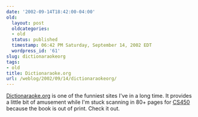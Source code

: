 ```yaml
---
date: '2002-09-14T18:42:00-04:00'
old:
  layout: post
  oldcategories:
  - old
  status: published
  timestamp: 06:42 PM Saturday, September 14, 2002 EDT
  wordpress_id: '61'
slug: dictionaraokeorg
tags:
- old
title: Dictionaraoke.org
url: /weblog/2002/09/14/dictionaraokeorg/
---
```


[Dictionaraoke.org](http://www.dictionaraoke.org/) is one of the funniest sites I've in a long time.  It provides a little bit of amusement while I'm stuck scanning in 80+ pages for [CS450](http://www.cs.iit.edu/~sun/cs450.htm) because the book is out of print.  Check it out.
